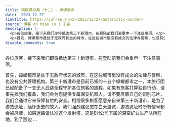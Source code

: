 ```yaml
---
title: 南极谋杀案（十二）- 蟑螂都市
date: '2023-12-27'
linkTitle: https://yufree.cn/cn/2023/12/27/antarictic-murder/
source: 博客 on Miao Yu | 于淼
description: |-
  <p>各位旅客，接下来我们即将抵达第三十新港市，在登陆前我们会重申一下注意事项。</p>
  <p>首先，蟑螂都市是处于无政府状态的城市，在这些城市里没有成文的法律与警察，也没有公共管理机构。第三十新港市是目前已知的十五个蟑螂都市之一，本旅行团已经配备了一支无人武装全程守护各位旅客的旅程。如果有旅客打算独自行动，请事先找我们报备，我们会为您提供专属保安机器人。请不要屏蔽自己的识别芯片，我们会通过它来保障各位的安全。相信很多旅客愿意亲自来第三十新港市，是为了游览遗址，缅怀逝去的故人。我们强烈建议您在白天游览，游览遗址时所有信号都会被屏蔽，如果迷路请认准这个发射塔，这是EH公司下属的深空矿业生产队所在地，到了那边 ...
disable_comments: true
---
```

<p>各位旅客，接下来我们即将抵达第三十新港市，在登陆前我们会重申一下注意事项。</p>
<p>首先，蟑螂都市是处于无政府状态的城市，在这些城市里没有成文的法律与警察，也没有公共管理机构。第三十新港市是目前已知的十五个蟑螂都市之一，本旅行团已经配备了一支无人武装全程守护各位旅客的旅程。如果有旅客打算独自行动，请事先找我们报备，我们会为您提供专属保安机器人。请不要屏蔽自己的识别芯片，我们会通过它来保障各位的安全。相信很多旅客愿意亲自来第三十新港市，是为了游览遗址，缅怀逝去的故人。我们强烈建议您在白天游览，游览遗址时所有信号都会被屏蔽，如果迷路请认准这个发射塔，这是EH公司下属的深空矿业生产队所在地，到了那边 ...